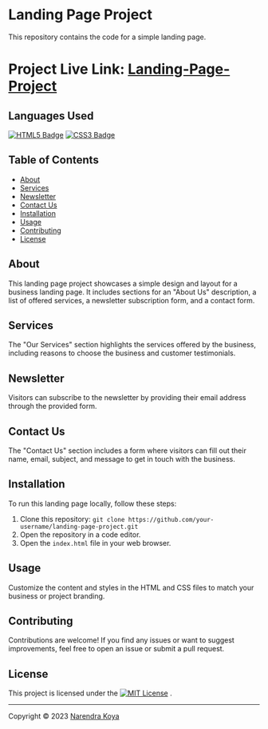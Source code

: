 # Landing Page Project

This repository contains the code for a simple landing page.

# Project Live Link: [Landing-Page-Project](https://narendrakoya999.github.io/Landing-Page-Project/)

## Languages Used

[![HTML5 Badge](https://img.shields.io/badge/HTML5-%23E34F26.svg?&style=for-the-badge&logo=html5&logoColor=white)](https://developer.mozilla.org/en-US/docs/Web/Guide/HTML/HTML5)
[![CSS3 Badge](https://img.shields.io/badge/CSS3-%231572B6.svg?&style=for-the-badge&logo=css3&logoColor=white)](https://developer.mozilla.org/en-US/docs/Web/CSS)

## Table of Contents

- [About](#about)
- [Services](#services)
- [Newsletter](#newsletter)
- [Contact Us](#contact-us)
- [Installation](#installation)
- [Usage](#usage)
- [Contributing](#contributing)
- [License](#license)

## About

This landing page project showcases a simple design and layout for a business landing page. It includes sections for an "About Us" description, a list of offered services, a newsletter subscription form, and a contact form.

## Services

The "Our Services" section highlights the services offered by the business, including reasons to choose the business and customer testimonials.

## Newsletter

Visitors can subscribe to the newsletter by providing their email address through the provided form.

## Contact Us

The "Contact Us" section includes a form where visitors can fill out their name, email, subject, and message to get in touch with the business.

## Installation

To run this landing page locally, follow these steps:

1. Clone this repository: `git clone https://github.com/your-username/landing-page-project.git`
2. Open the repository in a code editor.
3. Open the `index.html` file in your web browser.

## Usage

Customize the content and styles in the HTML and CSS files to match your business or project branding.

## Contributing

Contributions are welcome! If you find any issues or want to suggest improvements, feel free to open an issue or submit a pull request.

## License

This project is licensed under the [![MIT License](https://img.shields.io/badge/license-MIT-blue.svg?style=for-the-badge)](https://opensource.org/licenses/MIT)
.

---

Copyright © 2023 [Narendra Koya](https://github.com/NarendraKoya999)

